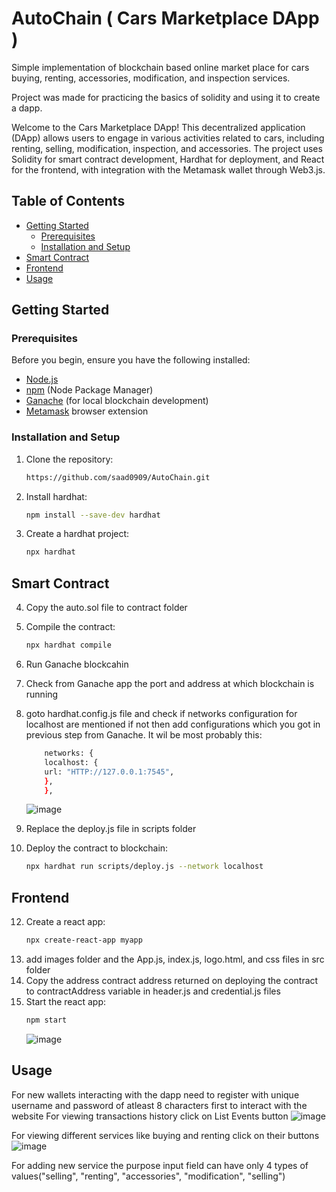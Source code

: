 # AutoChain ( Cars Marketplace DApp )
Simple implementation of blockchain based online market place for cars buying, renting, accessories, modification, and inspection services.

Project was made for practicing the basics of solidity and using it to create a dapp.

Welcome to the Cars Marketplace DApp! This decentralized application (DApp) allows users to engage in various activities related to cars, including renting, selling, modification, inspection, and accessories. The project uses Solidity for smart contract development, Hardhat for deployment, and React for the frontend, with integration with the Metamask wallet through Web3.js.

## Table of Contents
- [Getting Started](#getting-started)
  - [Prerequisites](#prerequisites)
  - [Installation and Setup](#installation-and-Setup)
- [Smart Contract](#smart-contract)
- [Frontend](#frontend)
- [Usage](#usage)

## Getting Started

### Prerequisites
Before you begin, ensure you have the following installed:

- [Node.js](https://nodejs.org/)
- [npm](https://www.npmjs.com/) (Node Package Manager)
- [Ganache](https://www.trufflesuite.com/ganache) (for local blockchain development)
- [Metamask](https://metamask.io/) browser extension

### Installation and Setup
1. Clone the repository:
   ```bash
   https://github.com/saad0909/AutoChain.git
   ```
2. Install hardhat:
   ```bash
   npm install --save-dev hardhat
   ```
3. Create a hardhat project:
   ```bash
   npx hardhat
   ```
## Smart Contract
4. Copy the auto.sol file to contract folder
5. Compile the contract:
   ```bash
   npx hardhat compile
   ```
6. Run Ganache blockcahin
7. Check from Ganache app the port and address at which blockchain is running
8. goto hardhat.config.js file and check if networks configuration for localhost are mentioned if not then add configurations which you got in previous step from
Ganache. It wil be most probably this:
      ```bash
          networks: {
          localhost: {
          url: "HTTP://127.0.0.1:7545",
          },
          },
      ```
      ![image](https://github.com/saad0909/AutoChain/assets/33553848/a22f48e6-ad26-41a8-836c-007f6bcb31b4)

10. Replace the deploy.js file in scripts folder
11. Deploy the contract to blockchain:
    ```bash
    npx hardhat run scripts/deploy.js --network localhost
    ```
## Frontend
12. Create a react app:
    ```bash
    npx create-react-app myapp
    ```
13. add images folder and the App.js, index.js, logo.html, and css files in src folder
14. Copy the address contract address returned on deploying the contract to contractAddress variable in header.js and credential.js files
15. Start the react app:
    ```bash
    npm start
    ```
    ![image](https://github.com/saad0909/AutoChain/assets/33553848/1ac32cfc-5af7-4ec8-9d1f-e0723a02c02d)

## Usage
For new wallets interacting with the dapp need to register with unique username and password of atleast 8 characters first to interact with the website
For viewing transactions history click on List Events button
![image](https://github.com/saad0909/AutoChain/assets/33553848/6d697820-4a16-4740-a0fd-c01ac4a22486)

For viewing different services like buying and renting click on their buttons
![image](https://github.com/saad0909/AutoChain/assets/33553848/8bca30a0-01f1-489a-acfb-1c58173e9ffc)

For adding new service the purpose input field can have only 4 types of values("selling", "renting", "accessories", "modification", "selling")


